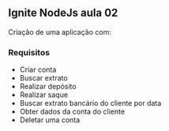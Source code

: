 ## Ignite NodeJs aula 02

Criação de uma aplicação com:

### Requisitos

- Criar conta
- Buscar extrato
- Realizar depósito
- Realizar saque
- Buscar extrato bancário do cliente por data
- Obter dados da conta do cliente
- Deletar uma conta
